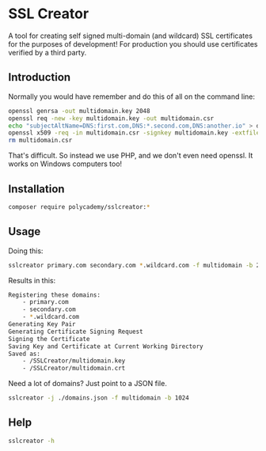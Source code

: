 SSL Creator
===========

A tool for creating self signed multi-domain (and wildcard) SSL certificates for the purposes of development! For production you should use certificates verified by a third party.

Introduction
------------

Normally you would have remember and do this of all on the command line:

```sh
openssl genrsa -out multidomain.key 2048
openssl req -new -key multidomain.key -out multidomain.csr
echo "subjectAltName=DNS:first.com,DNS:*.second.com,DNS:another.io" > domain_extensions
openssl x509 -req -in multidomain.csr -signkey multidomain.key -extfile domain_extensions -out multidomain.crt -days 10000
rm multidomain.csr
```

That's difficult. So instead we use PHP, and we don't even need openssl. It works on Windows computers too!

Installation
------------

```sh
composer require polycademy/sslcreator:*
```

Usage
-----

Doing this:

```sh
sslcreator primary.com secondary.com *.wildcard.com -f multidomain -b 2048
```

Results in this:

```sh
Registering these domains:
    - primary.com
    - secondary.com
    - *.wildcard.com
Generating Key Pair
Generating Certificate Signing Request
Signing the Certificate
Saving Key and Certificate at Current Working Directory
Saved as:
    - /SSLCreator/multidomain.key
    - /SSLCreator/multidomain.crt
```

Need a lot of domains? Just point to a JSON file.

```sh
sslcreator -j ./domains.json -f multidomain -b 1024
```

Help
----

```sh
sslcreator -h
```